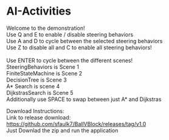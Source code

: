 # AI-Activities

Welcome to the demonstration!
<br/>
Use Q and E to enable / disable steering behaviors
<br/>
Use A and D to cycle between the selected steering behaviors
<br/>
Use Z to disable all and C to enable all steering behaviors!
<br/>
<br/>
Use ENTER to cycle between the different scenes!
<br/>
SteeringBehaviors is Scene 1
<br/>
FiniteStateMachine is Scene 2
<br/>
DecisionTree is Scene 3
<br/>
A* Search is scene 4
<br/>
DijkstrasSearch is Scene 5
<br/>
Additionally use SPACE to swap between just A* and Dijkstras

Download Instructions:
<br/>
Link to release download: 
https://github.com/sfaulk7/BallVBlock/releases/tag/v1.0
<br/>
Just Downlad the zip and run the application
